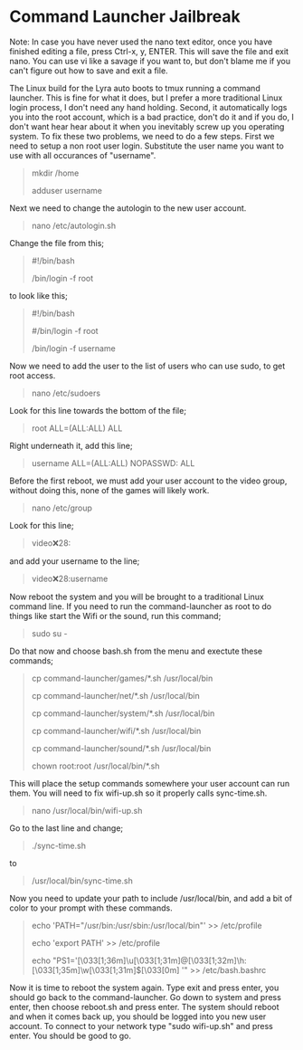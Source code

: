 # Command Launcher Jailbreak

Note: In case you have never used the nano text editor, once you have finished editing a file, press Ctrl-x, y, ENTER. This will save the file and exit nano. You can use vi like a savage if you want to, but don't blame me if you can't figure out how to save and exit a file.

The Linux build for the Lyra auto boots to tmux running a command launcher. This is fine for what it does, but I prefer a more traditional Linux login process, I don't need any hand holding. Second, it automatically logs you into the root account, which is a bad practice, don't do it and if you do, I don't want hear hear about it when you inevitably screw up you operating system. To fix these two problems, we need to do a few steps. First we need to setup a non root user login. Substitute the user name you want to use with all occurances of "username".

> mkdir /home
>
> adduser username

Next we need to change the autologin to the new user account.

> nano /etc/autologin.sh

Change the file from this;

> #!/bin/bash
>
> /bin/login -f root

to look like this;

> #!/bin/bash
>
> #/bin/login -f root
>
> /bin/login -f username

Now we need to add the user to the list of users who can use sudo, to get root access.

> nano /etc/sudoers

Look for this line towards the bottom of the file;

> root ALL=(ALL:ALL) ALL

Right underneath it, add this line;

> username ALL=(ALL:ALL) NOPASSWD: ALL

Before the first reboot, we must add your user account to the video group, without doing this, none of the games will likely work.

> nano /etc/group

Look for this line;

> video:x:28:

and add your username to the line;

> video:x:28:username

Now reboot the system and you will be brought to a traditional Linux command line. If you need to run the command-launcher as root to do things like start the Wifi or the sound, run this command;

> sudo su -

Do that now and choose bash.sh from the menu and exectute these commands;

> cp command-launcher/games/*.sh /usr/local/bin
>
> cp command-launcher/net/*.sh /usr/local/bin
>
> cp command-launcher/system/*.sh /usr/local/bin
>
> cp command-launcher/wifi/*.sh /usr/local/bin
>
> cp command-launcher/sound/*.sh /usr/local/bin
>
> chown root:root /usr/local/bin/*.sh

This will place the setup commands somewhere your user account can run them. You will need to fix wifi-up.sh so it properly calls sync-time.sh.

> nano /usr/local/bin/wifi-up.sh

Go to the last line and change;

> ./sync-time.sh

to

> /usr/local/bin/sync-time.sh

Now you need to update your path to include /usr/local/bin, and add a bit of color to your prompt with these commands.

> echo 'PATH="/usr/bin:/usr/sbin:/usr/local/bin"' >> /etc/profile
>
> echo 'export PATH' >> /etc/profile
>
> echo "PS1='\[\033[1;36m\]\u\[\033[1;31m\]@\[\033[1;32m\]\h:\[\033[1;35m\]\w\[\033[1;31m\]\$\[\033[0m\] '"  >> /etc/bash.bashrc

Now it is time to reboot the system again. Type exit and press enter, you should go back to the command-launcher. Go down to system and press enter, then choose reboot.sh and press enter. The system should reboot and when it comes back up, you should be logged into you new user account. To connect to your network type "sudo wifi-up.sh" and press enter. You should be good to go.

